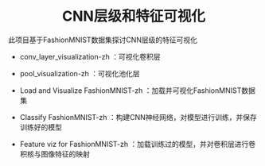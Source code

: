
# <center>CNN层级和特征可视化</center>

此项目基于FashionMNIST数据集探讨CNN层级的特征可视化

* conv_layer_visualization-zh ：可视化卷积层

* pool_visualization-zh ：可视化池化层

* Load and Visualize FashionMNIST-zh ：加载并可视化FashionMNIST数据集

* Classify FashionMNIST-zh ：构建CNN神经网络，对模型进行训练，并保存训练好的模型

* Feature viz for FashionMNIST-zh ：加载训练过的模型，并对卷积层进行卷积核与图像特征的映射

